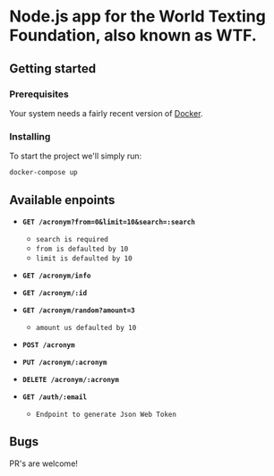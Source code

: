 # Node.js app for the World Texting Foundation, also known as WTF.

## Getting started

### Prerequisites

Your system needs a fairly recent version of [Docker](https://www.docker.com/products/docker-desktop/).

### Installing

To start the project we'll simply run:

`docker-compose up`

## Available enpoints
- **`GET /acronym?from=0&limit=10&search=:search`**
  - `search is required`
  - `from is defaulted by 10`
  - `limit is defaulted by 10`
- **`GET /acronym/info`**
- **`GET /acronym/:id`**
- **`GET /acronym/random?amount=3`**
  - `amount us defaulted by 10`
- **`POST /acronym`**
- **`PUT /acronym/:acronym`**
- **`DELETE /acronym/:acronym`**

- **`GET /auth/:email`**
  - `Endpoint to generate Json Web Token`

## Bugs
PR's are welcome!
